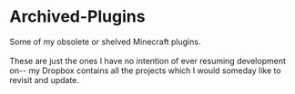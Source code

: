 # Archived-Plugins
Some of my obsolete or shelved Minecraft plugins.
<br><br>
These are just the ones I have no intention of ever resuming development on-- my Dropbox contains all the projects which I would someday like to revisit and update.
